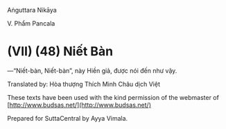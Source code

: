  

Aṅguttara Nikāya

V. Phẩm Pancala

# (VII) (48) Niết Bàn

—“Niết-bàn, Niết-bàn”, này Hiền giả, được nói đến như vậy.

Translated by: Hòa thượng Thích Minh Châu dịch Việt

These texts have been used with the kind permission of the webmaster of [http://www.budsas.net/](http://www.budsas.net/)

Prepared for SuttaCentral by Ayya Vimala.
